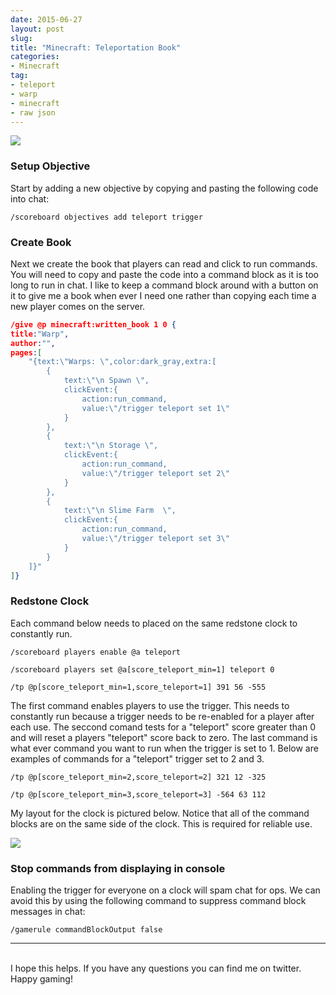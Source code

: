```yaml
---
date: 2015-06-27
layout: post
slug: 
title: "Minecraft: Teleportation Book"
categories:
- Minecraft
tag:
- teleport
- warp
- minecraft
- raw json
---
```


[![](http://i.imgur.com/iftTEYeh.png)](http://i.imgur.com/iftTEYe.png)

### Setup Objective

Start by adding a new objective by copying and pasting the following code into chat:

~~~
/scoreboard objectives add teleport trigger
~~~

### Create Book

Next we create the book that players can read and click to run commands. You will need to copy and paste the code into a command block as it is too long to run in chat. I like to keep a command block around with a button on it to give me a book when ever I need one rather than copying each time a new player comes on the server.

~~~json
/give @p minecraft:written_book 1 0 {
title:"Warp",
author:"",
pages:[
	"{text:\"Warps: \",color:dark_gray,extra:[
		{
			text:\"\n Spawn \",
			clickEvent:{
				action:run_command,
				value:\"/trigger teleport set 1\"
			}
		},
		{
			text:\"\n Storage \",
			clickEvent:{
				action:run_command,
				value:\"/trigger teleport set 2\"
			}
		},
		{
			text:\"\n Slime Farm  \",
			clickEvent:{
				action:run_command,
				value:\"/trigger teleport set 3\"
			}
		}
	]}"
]}
~~~

### Redstone Clock

Each command below needs to placed on the same redstone clock to constantly run.

~~~
/scoreboard players enable @a teleport

/scoreboard players set @a[score_teleport_min=1] teleport 0

/tp @p[score_teleport_min=1,score_teleport=1] 391 56 -555
~~~

The first command enables players to use the trigger. This needs to constantly run because a trigger needs to be re-enabled for a player after each use. The seccond comand tests for a "teleport" score greater than 0 and will reset a players "teleport" score back to zero. The last command is what ever command you want to run when the trigger is set to 1. Below are examples of commands for a "teleport" trigger set to 2 and 3.

~~~
/tp @p[score_teleport_min=2,score_teleport=2] 321 12 -325

/tp @p[score_teleport_min=3,score_teleport=3] -564 63 112
~~~

My layout for the clock is pictured below. Notice that all of the command blocks are on the same side of the clock. This is required for reliable use.

[![](http://imgur.com/BnqAi2Wh.png)](http://imgur.com/BnqAi2W.png)

### Stop commands from displaying in console

Enabling the trigger for everyone on a clock will spam chat for ops. We can avoid this by using the following command to suppress command block messages in chat:

~~~
/gamerule commandBlockOutput false
~~~

---
<br>
I hope this helps. If you have any questions you can find me on twitter. Happy gaming!
